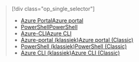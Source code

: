 > [!div class="op_single_selector"]
> * [<span data-ttu-id="3d2ec-101">Azure Portal</span><span class="sxs-lookup"><span data-stu-id="3d2ec-101">Azure portal</span></span>](../articles/virtual-network/virtual-networks-static-private-ip-arm-pportal.md)
> * [<span data-ttu-id="3d2ec-102">PowerShell</span><span class="sxs-lookup"><span data-stu-id="3d2ec-102">PowerShell</span></span>](../articles/virtual-network/virtual-networks-static-private-ip-arm-ps.md)
> * [<span data-ttu-id="3d2ec-103">Azure-CLI</span><span class="sxs-lookup"><span data-stu-id="3d2ec-103">Azure CLI</span></span>](../articles/virtual-network/virtual-networks-static-private-ip-arm-cli.md)
> * [<span data-ttu-id="3d2ec-104">Azure-portal (klassiek)</span><span class="sxs-lookup"><span data-stu-id="3d2ec-104">Azure portal (Classic)</span></span>](../articles/virtual-network/virtual-networks-static-private-ip-classic-pportal.md)
> * [<span data-ttu-id="3d2ec-105">PowerShell (klassiek)</span><span class="sxs-lookup"><span data-stu-id="3d2ec-105">PowerShell (Classic)</span></span>](../articles/virtual-network/virtual-networks-static-private-ip-classic-ps.md)
> * [<span data-ttu-id="3d2ec-106">Azure CLI (klassiek)</span><span class="sxs-lookup"><span data-stu-id="3d2ec-106">Azure CLI (Classic)</span></span>](../articles/virtual-network/virtual-networks-static-private-ip-classic-cli.md)
